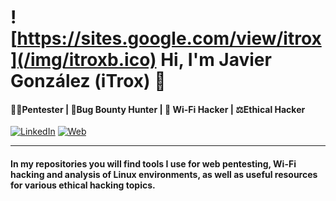 # ![https://sites.google.com/view/itrox](/img/itroxb.ico) Hi, I'm Javier González (iTrox) 👋
#### 🧑‍💻Pentester | 🐞Bug Bounty Hunter | 🛜 Wi-Fi Hacker | ⚖️Ethical Hacker

[![LinkedIn](https://img.shields.io/badge/LinkedIn-Javier_González-0077B5?style=for-the-badge&logo=linkedin&logoColor=white&labelColor=101010)](https://www.linkedin.com/in/javier-gonzalez-espinoza/)
[![Web](https://img.shields.io/badge/Website-iTrox.site-14a1f0?style=for-the-badge&logo=dev.to&logoColor=white&labelColor=101010)](https://www.itrox.site)

---

#### In my repositories you will find tools I use for web pentesting, Wi-Fi hacking and analysis of Linux environments, as well as useful resources for various ethical hacking topics.
